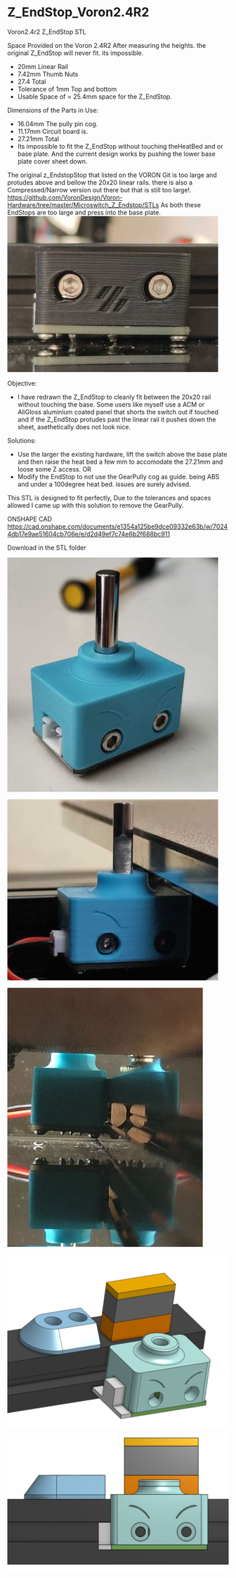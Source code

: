 # Z_EndStop_Voron2.4R2
Voron2.4r2 Z_EndStop STL

Space Provided on the Voron 2.4R2
After measuring the heights. the original Z_EndStop will never fit. its impossible.
- 20mm Linear Rail
- 7.42mm Thumb Nuts
- 27.4 Total
- Tolerance of 1mm Top and bottom
- Usable Space of = 25.4mm space for the Z_EndStop.

Dimensions of the Parts in Use:
- 16.04mm The pully pin cog.
- 11.17mm Circuit board is.
- 27.21mm Total
- Its impossible to fit the Z_EndStop without touching theHeatBed and or base plate. And the current design works by pushing the lower base plate cover sheet down.

The original z_EndstopStop that listed on the VORON Git is too large and protudes above and bellow the 20x20 linear rails.
there is also a Compressed/Narrow version out there but that is still too large!.
https://github.com/VoronDesign/Voron-Hardware/tree/master/Microswitch_Z_Endstop/STLs
As both these EndStops are too large and press into the base plate.
![](/images/before_touchBed.jpg) 

Objective:
- I have redrawn the Z_EndStop to cleanly fit between the 20x20 rail without touching the base. Some users like myself use a ACM or AliGloss aluminium coated panel that shorts the switch out if touched and if the Z_EndStop protudes past the linear rail it pushes down the sheet, asethetically does not look nice.

Solutions:
- Use the larger the existing hardware, lift the switch above the base plate and then raise the heat bed a few mm to accomodate the 27.21mm and loose some Z access.
OR
- Modify the EndStop to not use the GearPully cog as guide. being ABS and under a 100degree heat bed. issues are surely advised.

This STL is designed to fit perfectly, Due to the tolerances and spaces allowed I came up with this solution to remove the GearPully.

ONSHAPE CAD https://cad.onshape.com/documents/e1354a125be9dce09332e63b/w/70244db17e9ae51604cb706e/e/d2d49ef7c74e6b2f688bc911

Download in the STL folder

![](/images/ZEndStop_New.jpg) 

![](/images/zEndStop_inplace1.jpg) 

![](/images/zEndStop_inplace2.jpg) 

![](/images/render1.jpg) 

![](/images/render2.jpg) 

